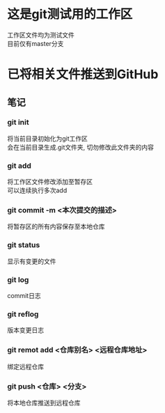 # 这是git测试用的工作区
工作区文件均为测试文件</br>
目前仅有master分支

# 已将相关文件推送到GitHub

## 笔记
### git init
将当前目录初始化为git工作区</br>
会在当前目录生成.git文件夹, 切勿修改此文件夹的内容</br>
### git add <file name>
将工作区文件修改添加至暂存区</br>
可以连续执行多次add</br>
### git commit -m <本次提交的描述>
将暂存区的所有内容保存至本地仓库</br>
### git status
显示有变更的文件</br>
### git log
commit日志</br>
### git reflog
版本变更日志</br>
### git remot add <仓库别名> <远程仓库地址>
绑定远程仓库</br>
### git push <仓库> <分支>
将本地仓库推送到远程仓库</br>